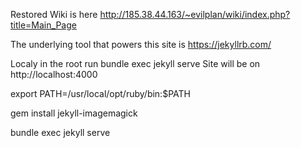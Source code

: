 Restored Wiki is here http://185.38.44.163/~evilplan/wiki/index.php?title=Main_Page

The underlying tool that powers this site is https://jekyllrb.com/

Localy in the root run bundle exec jekyll serve
Site will be on http://localhost:4000
                
                
export PATH=/usr/local/opt/ruby/bin:$PATH


gem install jekyll-imagemagick

bundle exec jekyll serve